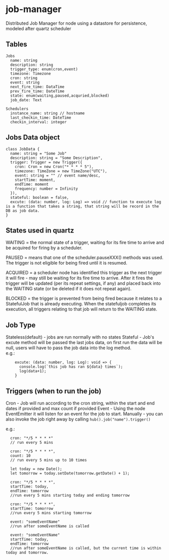 job-manager
===========

Distributed Job Manager for node using a datastore for persistence, modeled after quartz scheduler

Tables
------

```
Jobs
  name: string
  description: string
  trigger_type: enum(cron,event)
  timezone: Timezone
  cron: string
  event: string
  next_fire_time: DataTime
  prev_fire_time: DateTime
  state: enum(waiting,paused,acquried,blocked)
  job_date: Text

Schedulers
  instance_name: string // hostname
  last_checkin_time: DateTime
  checkin_interval: integer
```

Jobs Data object
----------------

```
class JobData {
  name: string = "Some Job"
  description: string = "Some Description",
  trigger: Trigger = new Trigger({
    cron: Cron = new Cron("* * * * 5"),
    timezone: TimeZone = new TimeZone("UTC"),
    event: string = "" // event name/desc,
    startTime: moment,
    endTime: moment
    frequency: number = Infinity
  }),
  stateful: boolean = false,
  excute: (data: number, log: Log) => void // function to execute log is a function that takes a string, that string will be record in the DB as job data.
}
```

States used in quartz
---------------------

WAITING = the normal state of a trigger, waiting for its fire time to arrive and be acquired for firing by a scheduler.

PAUSED = means that one of the scheduler.pauseXXX() methods was used. The trigger is not eligible for being fired until it is resumed.

ACQUIRED = a scheduler node has identified this trigger as the next trigger it will fire - may still be waiting for its fire time to arrive. After it fires the trigger will be updated (per its repeat settings, if any) and placed back into the WAITING state (or be deleted if it does not repeat again).

BLOCKED = the trigger is prevented from being fired because it relates to a StatefulJob that is already executing. When the statefuljob completes its execution, all triggers relating to that job will return to the WAITING state.

Job Type
--------

Stateless(default) - jobs are run normally with no states Stateful - Job's excute method will be passed the last jobs data, on first run the data will be null, users will have to pass the job data into the log method.  
e.g.:

```
    excute: (data: number, log: Log): void => {
      console.log(`this job has ran ${data} times`);
      log(data+1);
    }
```

Triggers (when to run the job)
------------------------------

Cron - Job will run according to the cron string, within the start and end dates if provided and max count if provided Event - Using the node EventEmitter it will listen for an event for the job to start. Manually - you can also invoke the job right away by calling `hub().job("name").trigger()`

e.g.:

```
  cron: "*/5 * * * *"
  // run every 5 mins

  cron: "*/5 * * * *",
  count: 10
  // run every 5 mins up to 10 times

  let today = new Date();
  let tomorrow = today.setDate(tomorrow.getDate() + 1);

  cron: "*/5 * * * *",
  startTime: today,
  endTime: tomorrow
  //run every 5 mins starting today and ending tomorrow

  cron: "*/5 * * * *",
  startTime: tomorrow
  //run every 5 mins starting tomorrow

  event: "someEventName"
  //run after someEventName is called

  event: "someEventName"
  startTime: today,
  endTime: tomorrow
  //run after someEventName is called, but the current time is within today and tomorrow.

```
